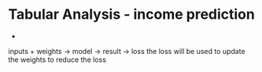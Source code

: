 
# Tabular Analysis - income prediction 
- 

inputs + weights -> model -> result -> loss
the loss will be used to update the weights to reduce the loss
